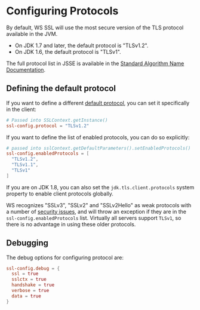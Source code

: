 <a id="protocols"></a>
# Configuring Protocols

By default, WS SSL will use the most secure version of the TLS protocol
available in the JVM.

 * On JDK 1.7 and later, the default protocol is "TLSv1.2".
 * On JDK 1.6, the default protocol is "TLSv1".

The full protocol list in JSSE is available in the [Standard Algorithm Name Documentation](https://docs.oracle.com/javase/8/docs/technotes/guides/security/StandardNames.html#jssenames).

## Defining the default protocol

If you want to define a different [default protocol](https://docs.oracle.com/javase/8/docs/api/javax/net/ssl/SSLContext.html#getInstance-java.lang.String-),
you can set it specifically in the client:

```conf
# Passed into SSLContext.getInstance()
ssl-config.protocol = "TLSv1.2"
```

If you want to define the list of enabled protocols, you can do so
explicitly:

```conf
# passed into sslContext.getDefaultParameters().setEnabledProtocols()
ssl-config.enabledProtocols = [
  "TLSv1.2",
  "TLSv1.1",
  "TLSv1"
]
```

If you are on JDK 1.8, you can also set the `jdk.tls.client.protocols`
system property to enable client protocols globally.

WS recognizes "SSLv3", "SSLv2" and "SSLv2Hello" as weak protocols with a
number of [security issues](https://www.schneier.com/paper-ssl.pdf),
and will throw an exception if they are in the
`ssl-config.enabledProtocols` list. Virtually all servers support
`TLSv1`, so there is no advantage in using these older protocols.

## Debugging

The debug options for configuring protocol are:

```conf
ssl-config.debug = {
  ssl = true
  sslctx = true
  handshake = true
  verbose = true
  data = true
}
```